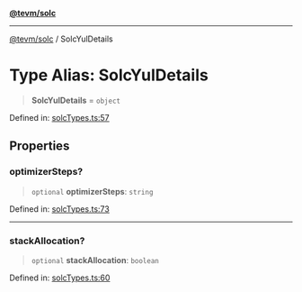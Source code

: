 [**@tevm/solc**](../README.md)

***

[@tevm/solc](../globals.md) / SolcYulDetails

# Type Alias: SolcYulDetails

> **SolcYulDetails** = `object`

Defined in: [solcTypes.ts:57](https://github.com/evmts/compiler/blob/main/packages/solc/src/solcTypes.ts#L57)

## Properties

### optimizerSteps?

> `optional` **optimizerSteps**: `string`

Defined in: [solcTypes.ts:73](https://github.com/evmts/compiler/blob/main/packages/solc/src/solcTypes.ts#L73)

***

### stackAllocation?

> `optional` **stackAllocation**: `boolean`

Defined in: [solcTypes.ts:60](https://github.com/evmts/compiler/blob/main/packages/solc/src/solcTypes.ts#L60)
